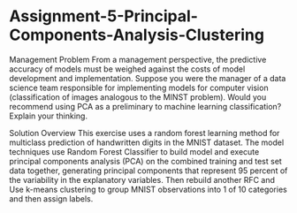 # Assignment-5-Principal-Components-Analysis-Clustering

Management Problem
From a management perspective, the predictive accuracy of models must be weighed against the costs of model development and implementation. Suppose you were the manager of a data science team responsible for implementing models for computer vision (classification of images analogous to the MINST problem). Would you recommend using PCA as a preliminary to machine learning classification? Explain your thinking.

 
Solution Overview
This exercise uses a random forest learning method for multiclass prediction of handwritten digits in the MNIST dataset. The model techniques use Random Forest Classifier to build model and execute principal components analysis (PCA) on the combined training and test set data together, generating principal components that represent 95 percent of the variability in the explanatory variables. Then rebuild another RFC and Use k-means clustering to group MNIST observations into 1 of 10 categories and then assign labels.
